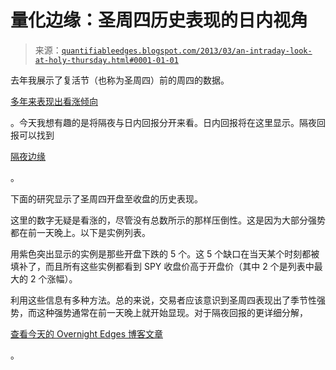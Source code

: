 <!--yml

分类：未分类

日期：2024-05-18 08:42:53

-->

# 量化边缘：圣周四历史表现的日内视角

> 来源：[`quantifiableedges.blogspot.com/2013/03/an-intraday-look-at-holy-thursday.html#0001-01-01`](http://quantifiableedges.blogspot.com/2013/03/an-intraday-look-at-holy-thursday.html#0001-01-01)

去年我展示了复活节（也称为圣周四）前的周四的数据。

[多年来表现出看涨倾向](http://quantifiableedges.blogspot.com/2012/04/holy-thursday.html)

。今天我想有趣的是将隔夜与日内回报分开来看。日内回报将在这里显示。隔夜回报可以找到

[隔夜边缘](http://overnightedges.com/1149/the-night-before-holy-thursday/)

。

下面的研究显示了圣周四开盘至收盘的历史表现。

这里的数字无疑是看涨的，尽管没有总数所示的那样压倒性。这是因为大部分强势都在前一天晚上。以下是实例列表。

用紫色突出显示的实例是那些开盘下跌的 5 个。这 5 个缺口在当天某个时刻都被填补了，而且所有这些实例都看到 SPY 收盘价高于开盘价（其中 2 个是列表中最大的 2 个涨幅）。

利用这些信息有多种方法。总的来说，交易者应该意识到圣周四表现出了季节性强势，而这种强势通常在前一天晚上就开始显现。对于隔夜回报的更详细分解，

[查看今天的 Overnight Edges 博客文章](http://overnightedges.com/1149/the-night-before-holy-thursday/)

。
